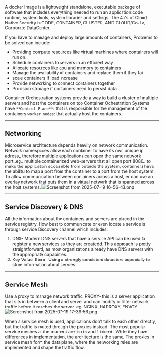 A docker Image is a lightweight standalone, executable package of software that includes everything needed to run an application:code, runtime, system tools, system libraries and settings.
The 4c's of Cloud Native Security is CODE, CONTAINER, CLUSTER, AND CLOUD/Co-Lo, Corporate DataCenter.

If you have to manage and deploy large amounts of containers, Problems to be solved can include:
- Providing compute resources like virtual machines where containers will run on.
- Schedule containers to servers in an efficient way
- Allocate resources like cpu and memory to containers
- Manage the availability of containers and replace them if they fail
- scale containers if load increase
- Provide networking to connect containers together
- Provision strorage if containers need to persist data


Container Orchestration systems provide a way to build a cluster of multiple servers and host the containers on top
Container Ochestration  Systems have 
`**Control Plane**`: that is responsible for the management of the containers
`worker nodes`: that actually host the containers.
____
Networking
--
Microservice architecture depends heavily on network communication.
Network namespaces allow each container to have its own unique ip adress,, therefore multiple applications can open the same network port..eg.. multiple containerized web-servers that all open port 8080..
to make the application accessible from outside the system, containers have the abilitu to map a port from the container to a port from the host system.
To allow communication between containers across a host, er can use an overlay network that puts them in a virtual network that is spanned across the host systems.
![Screenshot from 2025-07-19 16-56-43.png](:/3819635974874c39b7d2a6c7dc433657)

____

Service Discovery & DNS
-
All the information about the containers and servers are placed in the service registry.
How best to communicate or even locate a service is through service Discovery channel which includes:
1. DNS- Modern DNS servers that have a service API can be used to register a new services as they are createdd. This approach is pretty straightforward, as most organizations already have DNS servers with the appropriate capabiities.
2. Key-Value-Store- Using a strongly consistent datastore especially to store information about servies.
___
Service Mesh
-
Use a proxy to manage network traffic.
PROXY- this is a server application that sits in between a client and server and can modify or filter network traffic before it reaches the server.  eg. NGINX, HAPROXY, ENVOY.
![Screenshot from 2025-07-19 17-39-56.png](:/70b8239914104fd8a2f3e38b134859db)

When a service mesh is used, applications don’t talk to each other directly, but the traffic is routed through the proxies instead. 
The most popular service meshes at the moment are `istio` and `linkerd.`
While they have differences in implementation, the architecture is the same.
The proxies in  service mesh form the data plane, where the networking rules are implemented and shape the traffic flow.
